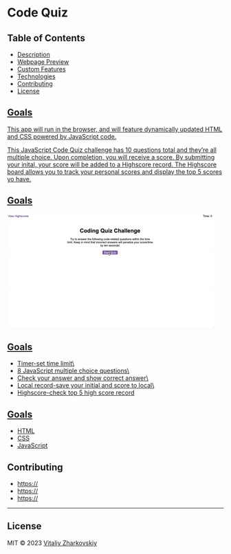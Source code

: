 # Code Quiz

## Table of Contents 

<ul>
  <li><a href="#Description">Description</li>
  <li><a href="#Webpage Preview">Webpage Preview</li>
  <li><a href="#Custom Features">Custom Features</li>
  <li><a href="#Technologies">Technologies</li>
  <li><a href="#Contributing">Contributing</li>
  <li><a href="#License">License</li>
</ul>

<h2 id="Description">Goals</h2>
This app will run in the browser, and will feature dynamically updated HTML and CSS powered by JavaScript code. 

This JavaScript Code Quiz challenge has 10 questions total and they’re all multiple choice. Upon completion, you will receive a score. By submitting your inital, your score will be added to a Highscore record. The Highscore board allows you to track your personal scores and display the top 5 scores yo have.


<h2 id="Webpage Preview">Goals</h2> 

![codequiz](\assets\08-web-apis-challenge-demo.gif)

<h2 id="Custom Features">Goals</h2> 

- Timer-set time limit\
- 8 JavaScript multiple choice questions\
- Check your answer and show correct answer\
- Local record-save your initial and score to local\
- Highscore-check top 5 high score record


<h2 id="Technologies">Goals</h2>

* [HTML](https://developer.mozilla.org/en-US/docs/Web/HTML)
* [CSS](https://developer.mozilla.org/en-US/docs/Web/CSS)
* [JavaScript](https://developer.mozilla.org/en-US/docs/Web/JavaScript)

<h2 id="Contributing">Contributing</h2>
<ul>
  <li><a href="https://github.com/">https://</a></li>
  <li><a href="https://github.com/">https://</a></li>
  <li><a href="https://github.com/">https://</a></li>
</ul>

---
<h2 id="License">License</h2>
<p> MIT &copy; 2023 <a href="https://github.com/VitaliyZhark/">Vitaliy Zharkovskiy</a></p>
